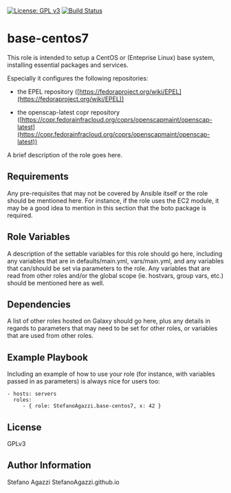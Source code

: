 [![License: GPL v3](https://img.shields.io/badge/License-GPL%20v3-blue.svg)](http://www.gnu.org/licenses/gpl-3.0) [![Build Status](https://travis-ci.org/StefanoAgazzi/ansible-role-base-centos7.svg?branch=master)](https://travis-ci.org/StefanoAgazzi/ansible-role-base-centos7)

base-centos7
=========

This role is intended to setup a CentOS or (Enteprise Linux) base system, installing essential packages and services.

Especially it configures the following repositories:
-   the EPEL repository
([https://fedoraproject.org/wiki/EPEL](https://fedoraproject.org/wiki/EPEL))

-   the openscap-latest copr repository
([https://copr.fedorainfracloud.org/coprs/openscapmaint/openscap-latest](https://copr.fedorainfracloud.org/coprs/openscapmaint/openscap-latest))


A brief description of the role goes here.

Requirements
------------

Any pre-requisites that may not be covered by Ansible itself or the role should be mentioned here. For instance, if the role uses the EC2 module, it may be a good idea to mention in this section that the boto package is required.

Role Variables
--------------

A description of the settable variables for this role should go here, including any variables that are in defaults/main.yml, vars/main.yml, and any variables that can/should be set via parameters to the role. Any variables that are read from other roles and/or the global scope (ie. hostvars, group vars, etc.) should be mentioned here as well.

Dependencies
------------

A list of other roles hosted on Galaxy should go here, plus any details in regards to parameters that may need to be set for other roles, or variables that are used from other roles.

Example Playbook
----------------

Including an example of how to use your role (for instance, with variables passed in as parameters) is always nice for users too:

    - hosts: servers
      roles:
         - { role: StefanoAgazzi.base-centos7, x: 42 }

License
-------

GPLv3

Author Information
------------------

Stefano Agazzi
StefanoAgazzi.github.io
